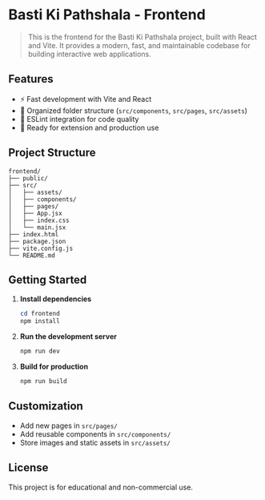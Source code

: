 # Basti Ki Pathshala - Frontend

>This is the frontend for the Basti Ki Pathshala project, built with React and Vite. It provides a modern, fast, and maintainable codebase for building interactive web applications.

## Features

- ⚡ Fast development with Vite and React
- 📁 Organized folder structure (`src/components`, `src/pages`, `src/assets`)
- 🧹 ESLint integration for code quality
- 🎨 Ready for extension and production use

## Project Structure

```
frontend/
├── public/
├── src/
│   ├── assets/
│   ├── components/
│   ├── pages/
│   ├── App.jsx
│   ├── index.css
│   └── main.jsx
├── index.html
├── package.json
├── vite.config.js
└── README.md
```

## Getting Started

1. **Install dependencies**
   ```powershell
   cd frontend
   npm install
   ```
2. **Run the development server**
   ```powershell
   npm run dev
   ```
3. **Build for production**
   ```powershell
   npm run build
   ```

## Customization

- Add new pages in `src/pages/`
- Add reusable components in `src/components/`
- Store images and static assets in `src/assets/`

## License

This project is for educational and non-commercial use.
